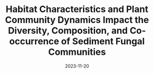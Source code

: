 ---
title: "Habitat Characteristics and Plant Community Dynamics Impact the Diversity, Composition, and Co-occurrence of Sediment Fungal Communities"
collection: publications
category: manuscripts
permalink: /publication/2023-Marsh-Networks
excerpt: 'We found that habitat transformation of coastal salt marshes driven by global change impacts the spatial dynamics of sediment and fungal properties.'
date: 2023-11-20
venue: 'Wetlands'
paperurl: 'http://melissacollier.github.io/files/MarshNetworks.pdf'
citation: 'Rippel, T.M., DeCandia, A.L., <b>Collier, M.A.</b>, McIntosh, C.L., Murphy, S.M., and Wimp, G.M. &quot;Habitat characteristics and plant community dynamics impact the diversity, composition, and co-occurrence of sediment fungal communities in salt marshes.&quot; (2023) <i>Wetlands</i> 44(3):2024. https://doi.org/10.1007/s13157-023-01756-6'
---